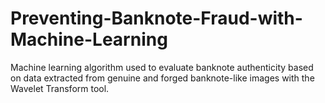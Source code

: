 # Preventing-Banknote-Fraud-with-Machine-Learning
Machine learning algorithm used to evaluate banknote authenticity based on data extracted from genuine and forged banknote-like images with the Wavelet Transform tool.

